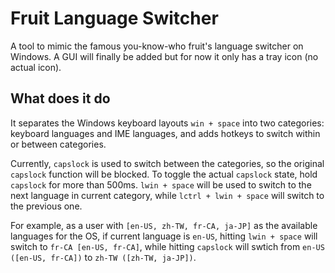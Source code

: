 # Fruit Language Switcher

A tool to mimic the famous you-know-who fruit's language switcher on Windows.
A GUI will finally be added but for now it only has a tray icon (no actual icon).

## What does it do

It separates the Windows keyboard layouts `win + space` into two
categories: keyboard languages and IME languages, and adds hotkeys
to switch within or between categories.

Currently, `capslock` is used to switch between the categories, so the original `capslock` function will be blocked.
To toggle the actual `capslock` state, hold `capslock` for more than 500ms.
`lwin + space` will be used to switch to the next language in current category, while `lctrl + lwin + space` will switch to the previous one.

For example, as a user with `[en-US, zh-TW, fr-CA, ja-JP]` as the
available languages for the OS, if current language is `en-US`, hitting `lwin + space` will switch to
`fr-CA [en-US, fr-CA]`, while hitting `capslock` will swtich from `en-US ([en-US, fr-CA])` to `zh-TW ([zh-TW, ja-JP])`.
